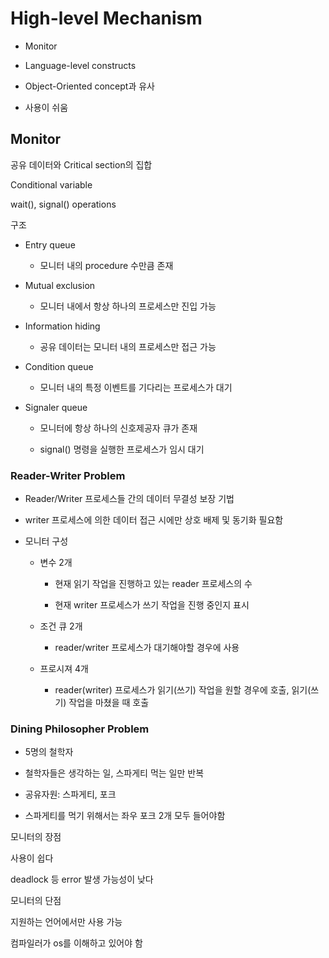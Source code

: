 # High-level Mechanism

- Monitor



- Language-level constructs

- Object-Oriented concept과 유사

- 사용이 쉬움

## Monitor

공유 데이터와 Critical section의 집합

Conditional variable

wait(), signal() operations

구조

- Entry queue
  
  - 모니터 내의 procedure 수만큼 존재

- Mutual exclusion
  
  - 모니터 내에서 항상 하나의 프로세스만 진입 가능

- Information hiding
  
  - 공유 데이터는 모니터 내의 프로세스만 접근 가능

- Condition queue
  
  - 모니터 내의 특정 이벤트를 기다리는 프로세스가 대기

- Signaler queue
  
  - 모니터에 항상 하나의 신호제공자 큐가 존재
  
  - signal() 명령을 실행한 프로세스가 임시 대기

### Reader-Writer Problem

- Reader/Writer 프로세스들 간의 데이터 무결성 보장 기법

- writer 프로세스에 의한 데이터 접근 시에만 상호 배제 및 동기화 필요함

- 모니터 구성
  
  - 변수 2개
    
    - 현재 읽기 작업을 진행하고 있는 reader 프로세스의 수
    
    - 현재 writer 프로세스가 쓰기 작업을 진행 중인지 표시
  
  - 조건 큐 2개
    
    - reader/writer 프로세스가 대기해야할 경우에 사용
  
  - 프로시져 4개
    
    - reader(writer) 프로세스가 읽기(쓰기) 작업을 원할 경우에 호출, 읽기(쓰기) 작업을 마쳤을 때 호출

### Dining Philosopher Problem

- 5명의 철학자

- 철학자들은 생각하는 일, 스파게티 먹는 일만 반복

- 공유자원: 스파게티, 포크

- 스파게티를 먹기 위해서는 좌우 포크 2개 모두 들어야함

모니터의 장점

사용이 쉽다

deadlock 등 error 발생 가능성이 낮다

모니터의 단점

지원하는 언어에서만 사용 가능

컴파일러가 os를 이해하고 있어야 함


